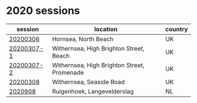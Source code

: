 # 2020 sessions

| session | location | country |
|---|---|---|
| [20200306](2020/20200306.md) | Hornsea, North Beach | UK |
| [20200307-1](2020/20200307-1.md) | Withernsea, High Brighton Street, Beach | UK |
| [20200307-2](2020/20200307-2.md) | Withernsea, High Brighton Street, Promenade | UK |
| [20200308](2020/20200308.md) | Withernsea, Seaside Road | UK |
| [2020908](2020/20200908.md) | Ruigenhoek, Langevelderslag | NL |
